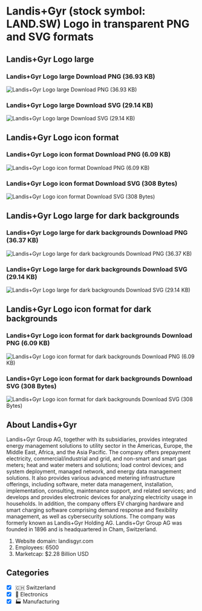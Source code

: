 # Landis+Gyr (stock symbol: LAND.SW) Logo in transparent PNG and SVG formats

## Landis+Gyr Logo large

### Landis+Gyr Logo large Download PNG (36.93 KB)

![Landis+Gyr Logo large Download PNG (36.93 KB)](/img/orig/LAND.SW_BIG-ac4312ea.png)

### Landis+Gyr Logo large Download SVG (29.14 KB)

![Landis+Gyr Logo large Download SVG (29.14 KB)](/img/orig/LAND.SW_BIG-ba87f228.svg)

## Landis+Gyr Logo icon format

### Landis+Gyr Logo icon format Download PNG (6.09 KB)

![Landis+Gyr Logo icon format Download PNG (6.09 KB)](/img/orig/LAND.SW-31efc7d3.png)

### Landis+Gyr Logo icon format Download SVG (308 Bytes)

![Landis+Gyr Logo icon format Download SVG (308 Bytes)](/img/orig/LAND.SW-32fad2e6.svg)

## Landis+Gyr Logo large for dark backgrounds

### Landis+Gyr Logo large for dark backgrounds Download PNG (36.37 KB)

![Landis+Gyr Logo large for dark backgrounds Download PNG (36.37 KB)](/img/orig/LAND.SW_BIG.D-ad3ec788.png)

### Landis+Gyr Logo large for dark backgrounds Download SVG (29.14 KB)

![Landis+Gyr Logo large for dark backgrounds Download SVG (29.14 KB)](/img/orig/LAND.SW_BIG.D-16ae7fec.svg)

## Landis+Gyr Logo icon format for dark backgrounds

### Landis+Gyr Logo icon format for dark backgrounds Download PNG (6.09 KB)

![Landis+Gyr Logo icon format for dark backgrounds Download PNG (6.09 KB)](/img/orig/LAND.SW.D-f7cc8a05.png)

### Landis+Gyr Logo icon format for dark backgrounds Download SVG (308 Bytes)

![Landis+Gyr Logo icon format for dark backgrounds Download SVG (308 Bytes)](/img/orig/LAND.SW.D-9d224049.svg)

## About Landis+Gyr

Landis+Gyr Group AG, together with its subsidiaries, provides integrated energy management solutions to utility sector in the Americas, Europe, the Middle East, Africa, and the Asia Pacific. The company offers prepayment electricity, commercial/industrial and grid, and non-smart and smart gas meters; heat and water meters and solutions; load control devices; and system deployment, managed network, and energy data management solutions. It also provides various advanced metering infrastructure offerings, including software, meter data management, installation, implementation, consulting, maintenance support, and related services; and develops and provides electronic devices for analyzing electricity usage in households. In addition, the company offers EV charging hardware and smart charging software comprising demand response and flexibility management, as well as cybersecurity solutions. The company was formerly known as Landis+Gyr Holding AG. Landis+Gyr Group AG was founded in 1896 and is headquartered in Cham, Switzerland.

1. Website domain: landisgyr.com
2. Employees: 6500
3. Marketcap: $2.28 Billion USD


## Categories
- [x] 🇨🇭 Switzerland
- [x] 🔌 Electronics
- [x] 🏭 Manufacturing

